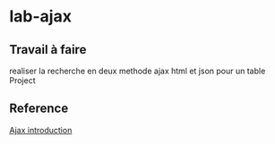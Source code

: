 # lab-ajax
## Travail à faire 
  realiser la recherche en deux methode ajax  html et json pour  un table  Project 

  ## Reference
  [Ajax introduction](https://www.w3schools.com/js/js_ajax_intro.asp)
